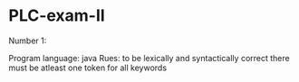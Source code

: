 # PLC-exam-II
Number 1:

Program language: java 
Rues: to be lexically and syntactically correct there must be atleast one token for all keywords

